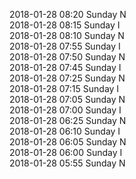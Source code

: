 2018-01-28 08:20 Sunday  N  
2018-01-28 08:15 Sunday  I  
2018-01-28 08:10 Sunday  N  
2018-01-28 07:55 Sunday  I  
2018-01-28 07:50 Sunday  N  
2018-01-28 07:45 Sunday  I  
2018-01-28 07:25 Sunday  N  
2018-01-28 07:15 Sunday  I  
2018-01-28 07:05 Sunday  N  
2018-01-28 07:00 Sunday  I  
2018-01-28 06:25 Sunday  N  
2018-01-28 06:10 Sunday  I  
2018-01-28 06:05 Sunday  N  
2018-01-28 06:00 Sunday  I  
2018-01-28 05:55 Sunday  N  
